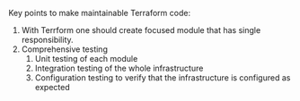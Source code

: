 Key points to make maintainable Terraform code:
1. With Terrform one should create focused module that has single responsibility. 
2. Comprehensive testing
   1. Unit testing of each module
   2. Integration testing of the whole infrastructure
   3. Configuration testing to verify that the infrastructure is configured as expected